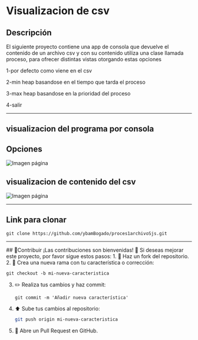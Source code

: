 <h1>Visualizacion de csv </h1>
<h2>
  Descripción
</h2>
<p>
  El siguiente proyecto contiene una app de consola que devuelve el contenido de un archivo csv y con su contenido utiliza una clase llamada proceso, para ofrecer distintas vistas otorgando estas opciones
</p>
<p>
  1-por defecto como viene en el csv
</p>
<p>
  2-min heap basandose en el tiempo que tarda el proceso
</p>
<p>
  3-max heap basandose en la prioridad del proceso
</p>
<p>
  4-salir
</p>
<hr>
<h2>
  visualizacion del programa por consola
</h2>
<h2>
  Opciones
</h2>

<img src="https://github.com/user-attachments/assets/89a702b9-4c45-483f-b2a9-c7e42e94f80a" alt="Imagen página">

<h2>
  visualizacion de contenido del csv
</h2>
<img src="https://github.com/user-attachments/assets/b633df25-539a-4edf-b96c-df6dbab9e258" alt="Imagen página">

<hr>
<h2>Link para clonar</h2>

    git clone https://github.com/ybamBogado/proces1archivoSjs.git
    
<hr>
## 🤝Contribuir
¡Las contribuciones son bienvenidas! 🙌 Si deseas mejorar este proyecto, por favor sigue estos pasos:
1. 🍴 Haz un fork del repositorio.
2. 🌿 Crea una nueva rama con tu característica o corrección:

    git checkout -b mi-nueva-caracteristica
   
3. ✏️ Realiza tus cambios y haz commit:
    ```
    git commit -m 'Añadir nueva característica'
    ```
4. ⬆️ Sube tus cambios al repositorio:
    ```bash
    git push origin mi-nueva-caracteristica
    ```
5. 🔄 Abre un Pull Request en GitHub.

